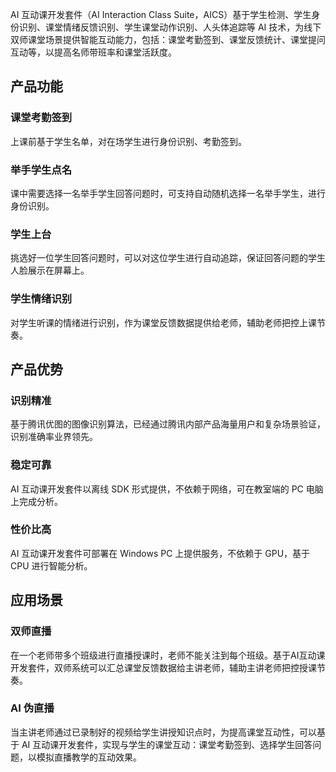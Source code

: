 AI 互动课开发套件（AI Interaction Class Suite，AICS）基于学生检测、学生身份识别、课堂情绪反馈识别、学生课堂动作识别、人头体追踪等 AI 技术，为线下双师课堂场景提供智能互动能力，包括：课堂考勤签到、课堂反馈统计、课堂提问互动等，以提高名师带班率和课堂活跃度。

## 产品功能
### 课堂考勤签到
上课前基于学生名单，对在场学生进行身份识别、考勤签到。

### 举手学生点名
课中需要选择一名举手学生回答问题时，可支持自动随机选择一名举手学生，进行身份识别。

### 学生上台
挑选好一位学生回答问题时，可以对这位学生进行自动追踪，保证回答问题的学生人脸展示在屏幕上。

### 学生情绪识别
对学生听课的情绪进行识别，作为课堂反馈数据提供给老师，辅助老师把控上课节奏。

## 产品优势
### 识别精准
基于腾讯优图的图像识别算法，已经通过腾讯内部产品海量用户和复杂场景验证，识别准确率业界领先。 

### 稳定可靠
AI 互动课开发套件以离线 SDK 形式提供，不依赖于网络，可在教室端的 PC 电脑上完成分析。

### 性价比高
AI 互动课开发套件可部署在 Windows PC 上提供服务，不依赖于 GPU，基于 CPU 进行智能分析。

## 应用场景
### 双师直播
在一个老师带多个班级进行直播授课时，老师不能关注到每个班级。基于AI互动课开发套件，双师系统可以汇总课堂反馈数据给主讲老师，辅助主讲老师把控授课节奏。

### AI 伪直播
当主讲老师通过已录制好的视频给学生讲授知识点时，为提高课堂互动性，可以基于 AI 互动课开发套件，实现与学生的课堂互动：课堂考勤签到、选择学生回答问题，以模拟直播教学的互动效果。
